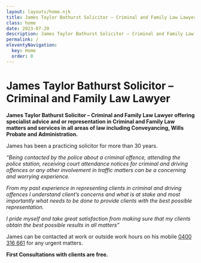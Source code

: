 ```yaml
---
layout: layouts/home.njk
title: James Taylor Bathurst Solicitor – Criminal and Family Law Lawyer
class: home
date: 2023-07-20
description: James Taylor Bathurst Solicitor – Criminal and Family Law Lawyer offering specialist advice and or representation in Criminal and Family Law matters and services in all areas of law including Conveyancing, Wills Probate and Administration.
permalink: /
eleventyNavigation:
  key: Home
  order: 0
---
```

# James Taylor Bathurst Solicitor – Criminal and Family Law Lawyer
**James Taylor Bathurst Solicitor – Criminal and Family Law Lawyer offering specialist advice and or representation in Criminal and Family Law matters and services in all areas of law including Conveyancing, Wills Probate and Administration.**

James has been a practicing solicitor for more than 30 years. 

*“Being contacted by the police about a criminal offence, attending the police station, receiving court attendance notices for criminal and driving offences or any other involvement in traffic matters can be a concerning and worrying experience.*

*From my past experience in representing clients in criminal and driving offences I understand client’s concerns and what is at stake and most importantly what needs to be done to provide clients with the best possible representation.*

*I pride myself and take great satisfaction from making sure that my clients obtain the best possible results in all matters”*

James can be contacted at work or outside work hours on his mobile [0400 316 661](tel:+61400316661) for any urgent matters. 

**First Consultations with clients are free.**



